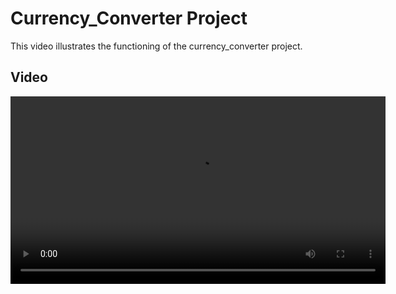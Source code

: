 # Currency_Converter Project

This video illustrates the functioning of the currency_converter project.

## Video

<video width="600" controls>
  <source src="currency_converter.mp4" type="video/mp4">
  Your browser does not support the video tag.
</video>
